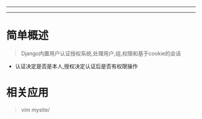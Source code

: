 ----

----

# 简单概述

> Django内置用户认证授权系统,处理用户,组,权限和基于cookie的会话

* 认证决定是否是本人,授权决定认证后是否有权限操作

# 相关应用

> vim mysite/